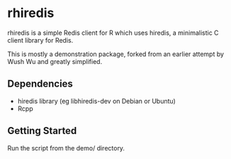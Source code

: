 rhiredis
========

rhiredis is a simple Redis client for R which uses hiredis, a minimalistic C
client library for Redis.

This is mostly a demonstration package, forked from an earlier attempt by
Wush Wu and greatly simplified.

## Dependencies

- hiredis library (eg libhiredis-dev on Debian or Ubuntu)
- Rcpp

## Getting Started

Run the script from the demo/ directory.

